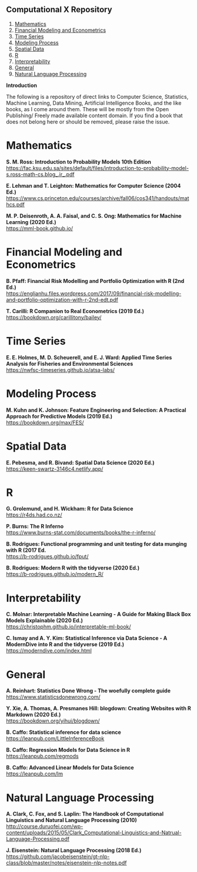 Computational X Repository
---

<!-- MarkdownTOC autolink="true" autoanchor="true" bracket="round" style="ordered" markdown_preview="github" -->

1. [Mathematics](#mathematics)
1. [Financial Modeling and Econometrics](#financial-modeling-and-econometrics)
1. [Time Series](#time-series)
1. [Modeling Process](#modeling-process)
1. [Spatial Data](#spatial-data)
1. [R](#r)
1. [Interpretability](#interpretability)
1. [General](#general)
1. [Natural Language Processing](#natural-language-processing)

<!-- /MarkdownTOC -->

**Introduction**

The following is a repository of direct links to Computer Science, Statistics, Machine Learning, Data Mining, Artificial Intelligence Books, and the like books, as I come around them. These will be mostly from the Open Publishing/ Freely made available content domain. If you find a book that does not belong here or should be removed, please raise the issue.

<a id="mathematics"></a>
# Mathematics

**S. M. Ross: Introduction to Probability Models 10th Edition**  
https://fac.ksu.edu.sa/sites/default/files/introduction-to-probability-model-s.ross-math-cs.blog_.ir_.pdf

**E. Lehman and T. Leighton: Mathematics for Computer Science (2004 Ed.)**  
https://www.cs.princeton.edu/courses/archive/fall06/cos341/handouts/mathcs.pdf

**M. P. Deisenroth, A. A. Faisal, and C. S. Ong: Mathematics for Machine Learning (2020 Ed.)**  
https://mml-book.github.io/

<a id="financial-modeling-and-econometrics"></a>
# Financial Modeling and Econometrics

**B. Pfaff: Financial Risk Modelling and Portfolio Optimization with R (2nd Ed.)**  
https://englianhu.files.wordpress.com/2017/09/financial-risk-modelling-and-portfolio-optimization-with-r-2nd-edt.pdf

**T. Carilli: R Companion to Real Econometrics (2019 Ed.)**  
https://bookdown.org/carillitony/bailey/

<a id="time-series"></a>
# Time Series

**E. E. Holmes, M. D. Scheuerell, and E. J. Ward: Applied Time Series Analysis for Fisheries and Environmental Sciences**  
https://nwfsc-timeseries.github.io/atsa-labs/

<a id="modeling-process"></a>
# Modeling Process

**M. Kuhn and K. Johnson: Feature Engineering and Selection: A Practical Approach for Predictive Models (2019 Ed.)**  
https://bookdown.org/max/FES/

<a id="spatial-data"></a>
# Spatial Data

**E. Pebesma, and R. Bivand: Spatial Data Science (2020 Ed.)**  
https://keen-swartz-3146c4.netlify.app/

<a id="r"></a>
# R

**G. Grolemund, and H. Wickham: R for Data Science**  
https://r4ds.had.co.nz/

**P. Burns: The R Inferno**  
https://www.burns-stat.com/documents/books/the-r-inferno/

**B. Rodrigues: Functional programming and unit testing for data munging with R (2017 Ed.**  
https://b-rodrigues.github.io/fput/

**B. Rodrigues: Modern R with the tidyverse (2020 Ed.)**  
https://b-rodrigues.github.io/modern_R/

<a id="interpretability"></a>
# Interpretability

**C. Molnar: Interpretable Machine Learning - A Guide for Making Black Box Models Explainable (2020 Ed.)**  
https://christophm.github.io/interpretable-ml-book/

**C. Ismay and A. Y. Kim: Statistical Inference via Data Science - A ModernDive into R and the tidyverse (2019 Ed.)**  
https://moderndive.com/index.html

<a id="general"></a>
# General

**A. Reinhart: Statistics Done Wrong - The woefully complete guide**  
https://www.statisticsdonewrong.com/

**Y. Xie, A. Thomas, A. Presmanes Hill: blogdown: Creating Websites with R Markdown (2020 Ed.)**  
https://bookdown.org/yihui/blogdown/

**B. Caffo: Statistical inference for data science**  
https://leanpub.com/LittleInferenceBook

**B. Caffo: Regression Models for Data Science in R**  
https://leanpub.com/regmods

**B. Caffo: Advanced Linear Models for Data Science**  
https://leanpub.com/lm

<a id="natural-language-processing"></a>
# Natural Language Processing

**A. Clark, C. Fox, and S. Laplin: The Handbook of Computational Linguistics and Natural Language Processing (2010)**  
http://course.duruofei.com/wp-content/uploads/2015/05/Clark_Computational-Linguistics-and-Natrual-Language-Processing.pdf

**J. Eisenstein:  Natural Language Processing (2018 Ed.)**
https://github.com/jacobeisenstein/gt-nlp-class/blob/master/notes/eisenstein-nlp-notes.pdf